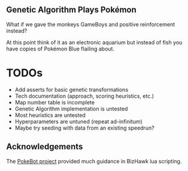 Genetic Algorithm Plays Pokémon
-------------------------------
What if we gave the monkeys GameBoys and positive reinforcement instead?

At this point think of it as an electronic aquarium but instead of fish you have copies of Pokémon Blue flailing about.

TODOs
=====
+ Add asserts for basic genetic transformations
+ Tech documentation (approach, scoring heuristics, etc.)
+ Map number table is incomplete
+ Genetic Algorithm implementation is untested
+ Most heuristics are untested
+ Hyperparameters are untuned (repeat ad-infinitum)
+ Maybe try seeding with data from an existing speedrun?

Acknowledgements
----------------
The [PokeBot project](https://github.com/alexkara15/PokeBot) provided much guidance in BizHawk lua scripting.
